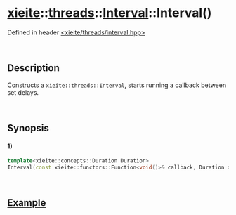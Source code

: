 # [xieite](../../../../../../xieite.md)\:\:[threads](../../../../../../threads.md)\:\:[Interval](../../../../interval.md)\:\:Interval\(\)
Defined in header [<xieite/threads/interval.hpp>](../../../../../../../include/xieite/threads/interval.hpp)

&nbsp;

## Description
Constructs a `xieite::threads::Interval`, starts running a callback between set delays.

&nbsp;

## Synopsis
#### 1)
```cpp
template<xieite::concepts::Duration Duration>
Interval(const xieite::functors::Function<void()>& callback, Duration duration) noexcept;
```

&nbsp;

## [Example](../../../../interval.md#Example)
